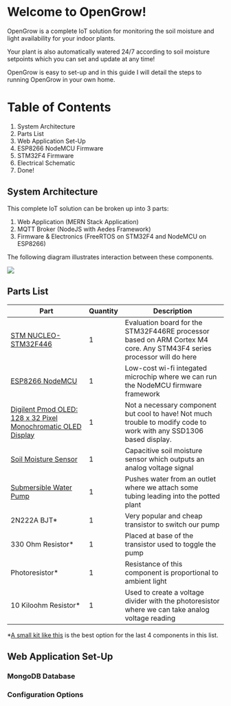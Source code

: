 # Welcome to OpenGrow!

OpenGrow is a complete IoT solution for monitoring the soil moisture and light availability for your indoor plants.

Your plant is also automatically watered 24/7 according to soil moisture setpoints which you can set and update at any time!

OpenGrow is easy to set-up and in this guide I will detail the steps to running OpenGrow in your own home.

# Table of Contents

1. System Architecture
1. Parts List
1. Web Application Set-Up
1. ESP8266 NodeMCU Firmware
1. STM32F4 Firmware
1. Electrical Schematic
1. Done!

## System Architecture

This complete IoT solution can be broken up into 3 parts:
1. Web Application (MERN Stack Application)
2. MQTT Broker (NodeJS with Aedes Framework)
3. Firmware & Electronics (FreeRTOS on STM32F4 and NodeMCU on ESP8266)

The following diagram illustrates interaction between these components.
<br />

<img src="images/OpenGrow_Block_Diagram.jpg" />

## Parts List

| Part  | Quantity | Description |
| -------- | ---- | ---- |
| [STM NUCLEO-STM32F446](https://www.digikey.ca/en/products/detail/stmicroelectronics/NUCLEO-F446RE/5347712) | 1 | Evaluation board for the STM32F446RE processor based on ARM Cortex M4 core. Any STM43F4 series processor will do here |
| [ESP8266 NodeMCU](https://www.amazon.ca/KeeYees-Internet-Development-Wireless-Compatible/dp/B07PR9T5R5/ref=sxts_sxwds-bia-wc-p13n1_0?cv_ct_cx=esp8266+nodemcu&dchild=1&keywords=esp8266+nodemcu&pd_rd_i=B07PR9T5R5&pd_rd_r=d9a06747-2a73-4f98-997d-a3283c77ed43&pd_rd_w=Oi9SB&pd_rd_wg=K3Prr&pf_rd_p=514ff5bd-659e-4ee0-b4fb-c13ee87c5900&pf_rd_r=DJPP2NATAR8K1WZ9T3HA&psc=1&qid=1599621396&sr=1-1-791c2399-d602-4248-afbb-8a79de2d236f) | 1 | Low-cost wi-fi integated microchip where we can run the NodeMCU firmware framework |
| [Digilent Pmod OLED: 128 x 32 Pixel Monochromatic OLED Display](https://www.digikey.ca/en/products/detail/digilent-inc/410-222/3902806) | 1 | Not a necessary component but cool to have! Not much trouble to modify code to work with any SSD1306 based display. |
| [Soil Moisture Sensor](https://www.amazon.ca/Gikfun-Capacitive-Corrosion-Resistant-Detection/dp/B07H3P1NRM/ref=sxts_sxwds-bia-wc-p13n1_0?cv_ct_cx=Soil+Moisture+Sensor&dchild=1&keywords=Soil+Moisture+Sensor&pd_rd_i=B07H3P1NRM&pd_rd_r=171d6825-b117-4254-be30-a854bf504427&pd_rd_w=bHSon&pd_rd_wg=wgCQb&pf_rd_p=514ff5bd-659e-4ee0-b4fb-c13ee87c5900&pf_rd_r=E74F8BTWB8JX747Z8NW8&psc=1&qid=1599621476&sr=1-1-791c2399-d602-4248-afbb-8a79de2d236f) | 1 | Capacitive soil moisture sensor which outputs an analog voltage signal |
| [Submersible Water Pump](https://www.amazon.ca/WayinTop-Submersible-Flexible-Fountain-Aquarium/dp/B07TMW5CDM/ref=sr_1_15?dchild=1&keywords=submersible+water+pump+3-5v&qid=1599621498&sr=8-15) | 1 | Pushes water from an outlet where we attach some tubing leading into the potted plant |
| 2N222A BJT* | 1 | Very popular and cheap transistor to switch our pump |
| 330 Ohm Resistor* | 1 | Placed at base of the transistor used to toggle the pump |
| Photoresistor* | 1 | Resistance of this component is proportional to ambient light |
| 10 Kiloohm Resistor* | 1 | Used to create a voltage divider with the photoresistor where we can take analog voltage reading |

*[A small kit like this](https://www.amazon.ca/Kuman-Electronic-Raspberry-Breadboard-Potentiometer/dp/B01IGGP7Z2/ref=sr_1_14?dchild=1&keywords=kuman+tech+kit&qid=1599621601&sr=8-14) is the best option for the last 4 components in this list.

## Web Application Set-Up

### MongoDB Database

### Configuration Options





